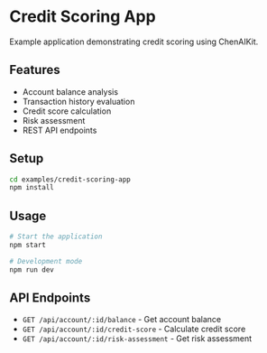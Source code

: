 # Credit Scoring App

Example application demonstrating credit scoring using ChenAIKit.

## Features

- Account balance analysis
- Transaction history evaluation
- Credit score calculation
- Risk assessment
- REST API endpoints

## Setup

```bash
cd examples/credit-scoring-app
npm install
```

## Usage

```bash
# Start the application
npm start

# Development mode
npm run dev
```

## API Endpoints

- `GET /api/account/:id/balance` - Get account balance
- `GET /api/account/:id/credit-score` - Calculate credit score
- `GET /api/account/:id/risk-assessment` - Get risk assessment
